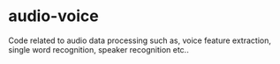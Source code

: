 # audio-voice
Code related to audio data processing such as, voice feature extraction, single word recognition, speaker recognition etc..
